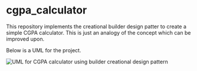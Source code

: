 # cgpa_calculator
This repository implements the creational builder design patter to create a simple CGPA calculator. This is just an analogy of the concept which can be improved upon. 

Below is a UML for the project.

![UML for CGPA calculator using builder creational design pattern](https://drive.google.com/file/d/18Wq8FnefFxOxqZ9tgEpNLzqs4Qosnahc/view?usp=sharing)